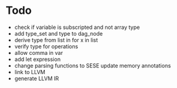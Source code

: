 # Todo
* check if variable is subscripted and not array type
* add type_set and type to dag_node
* derive type from list in for x in list
* verify type for operations
* allow comma in var
* add let expression
* change parsing functions to SESE update memory annotations
* link to LLVM
* generate LLVM IR